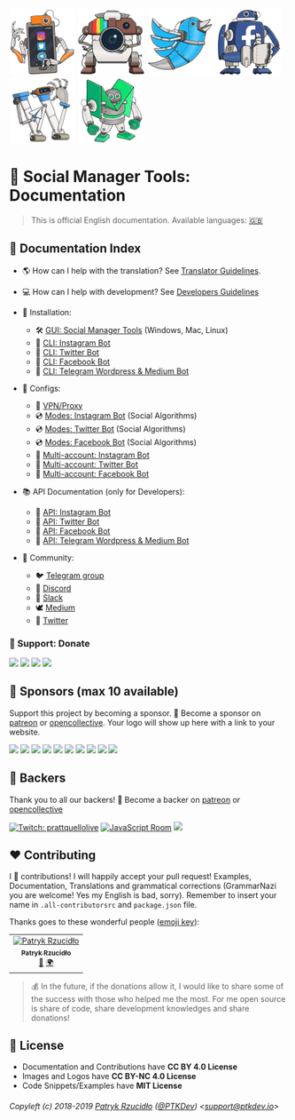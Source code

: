 [![](../.github/assets/smt_logo.png)](https://github.com/social-manager-tools/social-manager-tools)
[![](../.github/assets/smt_igbot_logo.png)](https://github.com/social-manager-tools/socialmanagertools-igbot)
[![](../.github/assets/smt_twbot_logo.png)](https://github.com/social-manager-tools/socialmanagertools-twbot)
[![](../.github/assets/smt_fbbot_logo.png)](https://github.com/social-manager-tools/socialmanagertools-fbbot)
[![](../.github/assets/smt_wpbot_logo.png)](https://github.com/social-manager-tools/social-manager-tools-tgbot-api)
[![](../.github/assets/smt_mebot_logo.png)](https://github.com/social-manager-tools/social-manager-tools-tgbot-api)

# 🤖 Social Manager Tools: Documentation
> This is official English documentation. Available languages: [🇬🇧](../en/README.md)

## 📎 Documentation Index
- 🌎 How can I help with the translation? See [Translator Guidelines](./docs/translation/guidesline/README.md).
- 💻 How can I help with development? See [Developers Guidelines](./developers/guidesline/README.md)

- 💾 Installation:
  - 🛠 [GUI: Social Manager Tools](./gui/installation/README.md) (Windows, Mac, Linux)
  - 🔧 [CLI: Instagram Bot](./igbot/installation/README.md)
  - 🔧 [CLI: Twitter Bot](./twbot/installation/README.md)
  - 🔧 [CLI: Facebook Bot](./fbbot/installation/README.md)
  - 🔧 [CLI: Telegram Wordpress &amp; Medium Bot](./tgbot/installation/README.md)
- 📐 Configs:
  - 🔌 [VPN/Proxy](./igbot/configs/vpn-proxy/README.md)
  - 💿 [Modes: Instagram Bot](./igbot/configs/modes/README.md) (Social Algorithms)
  - 💿 [Modes: Twitter Bot](./twbot/configs/modes/README.md) (Social Algorithms)
  - 💿 [Modes: Facebook Bot](./fbbot/configs/modes/README.md) (Social Algorithms)
  - 📀 [Multi-account: Instagram Bot](./igbot/configs/multiaccount/README.md)
  - 📀 [Multi-account: Twitter Bot](./twbot/configs/multiaccount/README.md)
  - 📀 [Multi-account: Facebook Bot](./fbbot/configs/multiaccount/README.md)
- 📚 API Documentation (only for Developers):
  - 📗 [API: Instagram Bot](./igbot/api/README.md)
  - 📕 [API: Twitter Bot](./twbot/api/README.md)
  - 📘 [API: Facebook Bot](./fbbot/api/README.md)
  - 📙 [API: Telegram Wordpress &amp; Medium Bot](./tgbot/api/README.md)
- 🍻 Community:
  - 🐦 [Telegram group](http://telegram.ptkdev.io)
  - 🐔 [Discord](http://discord.ptkdev.io)
  - 🐓 [Slack](http://slack.ptkdev.io)
  - 🕊 [Medium](http://blog.ptkdev.io)
  - 🐤 [Twitter](https://twitter.com/ptkdevio)

### 🎁 Support: Donate
[![](https://img.shields.io/badge/donate-paypal-005EA6.svg)](http://paypal.ptkdev.io) [![](https://img.shields.io/badge/donate-patreon-F87668.svg)](http://patreon.ptkdev.io) [![](https://img.shields.io/badge/donate-opencollective-5DA4F9.svg)](http://opencollective.ptkdev.io) [![](https://img.shields.io/badge/buy%20me-coffee-4B788C.svg)](http://coffee.ptkdev.io)

## 👑 Sponsors (max 10 available)
Support this project by becoming a sponsor. 🙏 Become a sponsor on [patreon](http://patreon.ptkdev.io) or [opencollective](https://opencollective.com/social-manager-tools#sponsor). Your logo will show up here with a link to your website.

[![](https://opencollective.com/social-manager-tools/sponsor/0/avatar.svg)](https://opencollective.com/social-manager-tools/sponsor/0/website) [![](https://opencollective.com/social-manager-tools/sponsor/1/avatar.svg)](https://opencollective.com/social-manager-tools/sponsor/1/website) [![](https://opencollective.com/social-manager-tools/sponsor/2/avatar.svg)](https://opencollective.com/social-manager-tools/sponsor/2/website) [![](https://opencollective.com/social-manager-tools/sponsor/3/avatar.svg)](https://opencollective.com/social-manager-tools/sponsor/3/website) [![](https://opencollective.com/social-manager-tools/sponsor/4/avatar.svg)](https://opencollective.com/social-manager-tools/sponsor/4/website) [![](https://opencollective.com/social-manager-tools/sponsor/5/avatar.svg)](https://opencollective.com/social-manager-tools/sponsor/5/website) [![](https://opencollective.com/social-manager-tools/sponsor/6/avatar.svg)](https://opencollective.com/social-manager-tools/sponsor/6/website) [![](https://opencollective.com/social-manager-tools/sponsor/7/avatar.svg)](https://opencollective.com/social-manager-tools/sponsor/7/website) [![](https://opencollective.com/social-manager-tools/sponsor/8/avatar.svg)](https://opencollective.com/social-manager-tools/sponsor/8/website) [![](https://opencollective.com/social-manager-tools/sponsor/9/avatar.svg)](https://opencollective.com/social-manager-tools/sponsor/9/website)

## 🦄 Backers
Thank you to all our backers! 🙏 Become a backer on [patreon](http://patreon.ptkdev.io) or [opencollective](https://opencollective.com/social-manager-tools#sponsor)

[![Twitch: prattquellolive](https://raw.githubusercontent.com/social-manager-tools/socialmanagertools-docs/master/.github/assets/patreon/prattquello.png)](https://www.twitch.tv/prattquellolive) [![JavaScript Room](https://raw.githubusercontent.com/social-manager-tools/socialmanagertools-docs/master/.github/assets/patreon/jsroom.png)]() [![](https://opencollective.com/social-manager-tools/backers.svg?width=890)](https://opencollective.com/social-manager-tools#backers)


## ❤️ Contributing
I 💟 contributions! I will happily accept your pull request! Examples, Documentation, Translations and grammatical corrections (GrammarNazi you are welcome! Yes my English is bad, sorry). Remember to insert your name in `.all-contributorsrc` and `package.json` file.

Thanks goes to these wonderful people ([emoji key](https://allcontributors.org/docs/en/emoji-key)):

<!-- ALL-CONTRIBUTORS-LIST:START -->
<!-- prettier-ignore -->
<table><tr><td align="center"><a href="https://ptk.dev"><img src="https://avatars1.githubusercontent.com/u/442844?v=4" width="100px;" alt="Patryk Rzucidło"/><br /><sub><b>Patryk Rzucidło</b></sub></a><br /><a href="https://github.com/ptkdev/socialmanagertools-docs/commits?author=ptkdev" title="Documentation">📖</a> <a href="#translation-ptkdev" title="Translation">🌍</a></td></tr></table>

<!-- ALL-CONTRIBUTORS-LIST:END -->

> 💰 In the future, if the donations allow it, I would like to share some of the success with those who helped me the most. For me open source is share of code, share development knowledges and share donations!

## 💫 License
* Documentation and Contributions have **CC BY 4.0 License**
* Images and Logos have **CC BY-NC 4.0 License**
* Code Snippets/Examples have **MIT License**

###### Copyleft (c) 2018-2019 [Patryk Rzucidło](https://ptk.dev) ([@PTKDev](https://twitter.com/ptkdev)) <[support@ptkdev.io](mailto:support@ptkdev.io)>
